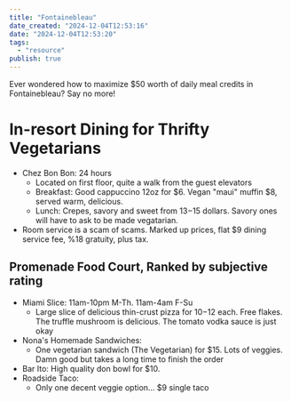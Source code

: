 ```yaml
---
title: "Fontainebleau"
date_created: "2024-12-04T12:53:16"
date: "2024-12-04T12:53:20"
tags:
  - "resource"
publish: true
---
```


Ever wondered how to maximize $50 worth of daily meal credits in Fontainebleau? Say no more!
# In-resort Dining for Thrifty Vegetarians
- Chez Bon Bon: 24 hours
  - Located on first floor, quite a walk from the guest elevators
  - Breakfast: Good cappuccino 12oz for $6. Vegan "maui" muffin $8, served warm, delicious.
  - Lunch: Crepes, savory and sweet from $13-$15 dollars. Savory ones will have to ask to be made vegatarian.
- Room service is a scam of scams. Marked up prices, flat $9 dining service fee, %18 gratuity, plus tax.

## Promenade Food Court, Ranked by subjective rating
- Miami Slice: 11am-10pm M-Th. 11am-4am F-Su
  - Large slice of delicious thin-crust pizza for $10-$12 each. Free flakes. The truffle mushroom is delicious. The tomato vodka sauce is just okay
- Nona's Homemade Sandwiches:
  - One vegetarian sandwich (The Vegetarian) for $15. Lots of veggies. Damn good but takes a long time to finish the order
- Bar Ito: High quality don bowl for $10.
- Roadside Taco:
  - Only one decent veggie option... $9 single taco
